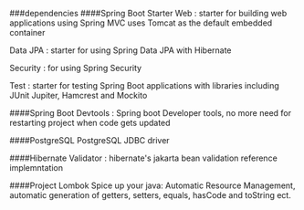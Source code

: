 
###dependencies
####Spring Boot Starter
Web : starter for building web applications using Spring MVC
uses Tomcat as the default embedded container

Data JPA : starter for using Spring Data JPA with Hibernate

Security : for using Spring Security

Test : starter for testing Spring Boot applications with libraries including JUnit Jupiter, Hamcrest and Mockito

####Spring Boot
Devtools : Spring boot Developer tools, no more need for restarting project when code gets updated

####PostgreSQL
PostgreSQL JDBC driver

####Hibernate
Validator : hibernate's jakarta bean validation reference implemntation

####Project Lombok
Spice up your java: Automatic Resource Management, automatic generation of getters, setters, equals, hasCode and toString ect.